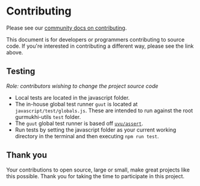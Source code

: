 # Contributing

Please see our [community docs on contributing](https://shabados.com/docs/community/contributing).

This document is for developers or programmers contributing to source code. If you're interested in contributing a different way, please see the link above.

## Testing

_Role: contributors wishing to change the project source code_

- Local tests are located in the javascript folder.
- The in-house global test runner `guut` is located at `javascript/test/globals.js`. These are intended to run against the root gurmukhi-utils `test` folder.
- The `guut` global test runner is based off [`uvu/assert`](https://github.com/lukeed/uvu).
- Run tests by setting the javascript folder as your current working directory in the terminal and then executing `npm run test`.

## Thank you

Your contributions to open source, large or small, make great projects like this possible. Thank you for taking the time to participate in this project.
